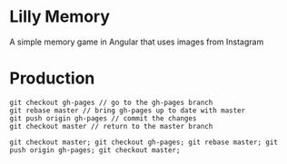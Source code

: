 Lilly Memory
============

A simple memory game in Angular that uses images from Instagram

Production
====

```
git checkout gh-pages // go to the gh-pages branch
git rebase master // bring gh-pages up to date with master
git push origin gh-pages // commit the changes
git checkout master // return to the master branch
```

```
git checkout master; git checkout gh-pages; git rebase master; git push origin gh-pages; git checkout master;
```
